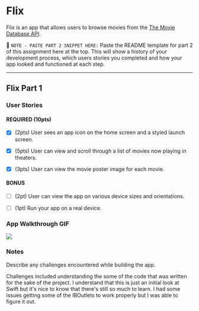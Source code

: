 # Flix



Flix is an app that allows users to browse movies from the [The Movie Database API](http://docs.themoviedb.apiary.io/#).



📝 `NOTE - PASTE PART 2 SNIPPET HERE:` Paste the README template for part 2 of this assignment here at the top. This will show a history of your development process, which users stories you completed and how your app looked and functioned at each step.



---



## Flix Part 1



### User Stories


#### REQUIRED (10pts)

- [x] (2pts) User sees an app icon on the home screen and a styled launch screen.

- [x] (5pts) User can view and scroll through a list of movies now playing in theaters.

- [x] (3pts) User can view the movie poster image for each movie.



#### BONUS

- [ ] (2pt) User can view the app on various device sizes and orientations.

- [ ] (1pt) Run your app on a real device.



### App Walkthrough GIF




![](https://i.imgur.com/327x2Df.gif)




### Notes

Describe any challenges encountered while building the app.

Challenges included understanding the some of the code that was written for the sake of the project. I understand that this is just an initial look at Swift but it's nice to know that there's still so much to learn. I had some issues getting some of the IBOutlets to work properly but I was able to figure it out. 


